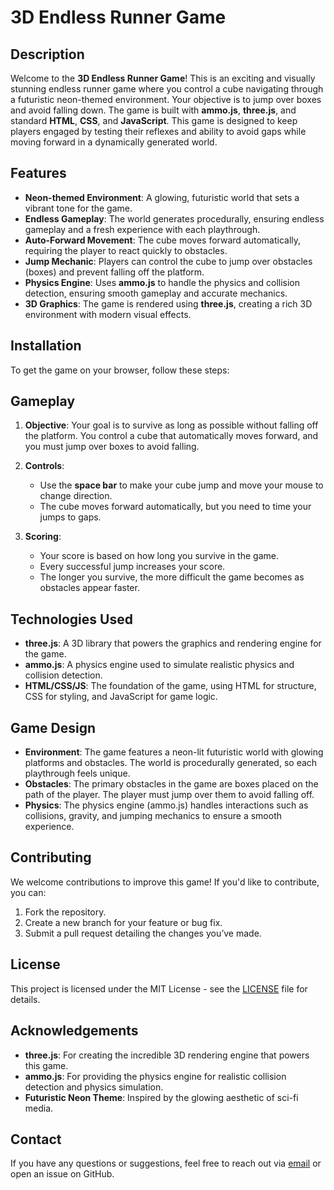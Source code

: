# 3D Endless Runner Game

## Description

Welcome to the **3D Endless Runner Game**! This is an exciting and visually stunning endless runner game where you control a cube navigating through a futuristic neon-themed environment. Your objective is to jump over boxes and avoid falling down. The game is built with **ammo.js**, **three.js**, and standard **HTML**, **CSS**, and **JavaScript**. This game is designed to keep players engaged by testing their reflexes and ability to avoid gaps while moving forward in a dynamically generated world.

## Features

- **Neon-themed Environment**: A glowing, futuristic world that sets a vibrant tone for the game.
- **Endless Gameplay**: The world generates procedurally, ensuring endless gameplay and a fresh experience with each playthrough.
- **Auto-Forward Movement**: The cube moves forward automatically, requiring the player to react quickly to obstacles.
- **Jump Mechanic**: Players can control the cube to jump over obstacles (boxes) and prevent falling off the platform.
- **Physics Engine**: Uses **ammo.js** to handle the physics and collision detection, ensuring smooth gameplay and accurate mechanics.
- **3D Graphics**: The game is rendered using **three.js**, creating a rich 3D environment with modern visual effects.

## Installation

To get the game on your browser, follow these steps:

## Gameplay

1. **Objective**: Your goal is to survive as long as possible without falling off the platform. You control a cube that automatically moves forward, and you must jump over boxes to avoid falling.
   
2. **Controls**:
    - Use the **space bar** to make your cube jump and move your mouse to change direction.
    - The cube moves forward automatically, but you need to time your jumps to gaps.

3. **Scoring**:
    - Your score is based on how long you survive in the game.
    - Every successful jump increases your score.
    - The longer you survive, the more difficult the game becomes as obstacles appear faster.

## Technologies Used

- **three.js**: A 3D library that powers the graphics and rendering engine for the game.
- **ammo.js**: A physics engine used to simulate realistic physics and collision detection.
- **HTML/CSS/JS**: The foundation of the game, using HTML for structure, CSS for styling, and JavaScript for game logic.

## Game Design

- **Environment**: The game features a neon-lit futuristic world with glowing platforms and obstacles. The world is procedurally generated, so each playthrough feels unique.
- **Obstacles**: The primary obstacles in the game are boxes placed on the path of the player. The player must jump over them to avoid falling off.
- **Physics**: The physics engine (ammo.js) handles interactions such as collisions, gravity, and jumping mechanics to ensure a smooth experience.

## Contributing

We welcome contributions to improve this game! If you'd like to contribute, you can:

1. Fork the repository.
2. Create a new branch for your feature or bug fix.
3. Submit a pull request detailing the changes you’ve made.

## License

This project is licensed under the MIT License - see the [LICENSE](https://raw.githubusercontent.com/sakshamwithweb/Endless-3D-Run/refs/heads/main/LICENSE.md) file for details.

## Acknowledgements

- **three.js**: For creating the incredible 3D rendering engine that powers this game.
- **ammo.js**: For providing the physics engine for realistic collision detection and physics simulation.
- **Futuristic Neon Theme**: Inspired by the glowing aesthetic of sci-fi media.

## Contact

If you have any questions or suggestions, feel free to reach out via [email](mailto:websaksham39@gmail.com) or open an issue on GitHub.

